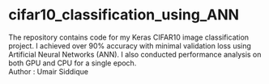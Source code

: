 # cifar10_classification_using_ANN
The repository contains code for my Keras CIFAR10 image classification project. I achieved over 90% accuracy with minimal validation loss using Artificial Neural Networks (ANN). I also conducted performance analysis on both GPU and CPU for a single epoch.
<br>
Author : Umair Siddique
